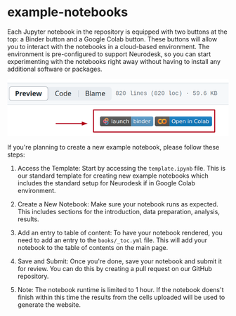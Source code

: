# example-notebooks

Each Jupyter notebook in the repository is equipped with two buttons at the top: a Binder button and a Google Colab button. These buttons will allow you to interact with the notebooks in a cloud-based environment. The environment is pre-configured to support Neurodesk, so you can start experimenting with the notebooks right away without having to install any additional software or packages.

![button](/books/images/launch_notebook.png)


If you're planning to create a new example notebook, please follow these steps:

1. Access the Template: Start by accessing the `template.ipynb` file. This is our standard template for creating new example notebooks which includes the standard setup for Neurodesk if in Google Colab environment.

2. Create a New Notebook: Make sure your notebook runs as expected. This includes sections for the introduction, data preparation, analysis, results.

3. Add an entry to table of content: To have your notebook rendered, you need to add an entry to the `books/_toc.yml` file. This will add your notebook to the table of contents on the main page.

4. Save and Submit: Once you're done, save your notebook and submit it for review. You can do this by creating a pull request on our GitHub repository. 

5. Note: The notebook runtime is limited to 1 hour. If the notebook doens't finish within this time the results from the cells uploaded will be used to generate the website.
